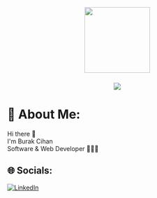 <div align="center">
  <img height="150" src="https://camo.githubusercontent.com/62da68eb62b1e5f175f7d1f0191dd89a653d7908feb22d37d4a0ab07365d6791/68747470733a2f2f6d656469612e67697068792e636f6d2f6d656469612f4d3967624264396e6244724f5475314d71782f67697068792e676966"  />
</div>

###

<div align="center">
  <img src="https://visitor-badge.laobi.icu/badge?page_id=burakcihan61"  />
</div>

#

###
# 💫 About Me:
Hi there 👋<br>I'm Burak Cihan<br>Software & Web Developer 👨🏽‍💻

##  🌐 Socials:
[![LinkedIn](https://img.shields.io/badge/LinkedIn-%230077B5.svg?logo=linkedin&logoColor=white)](https://linkedin.com/in/burakcihan61) 
